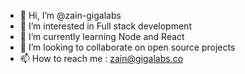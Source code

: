 - 👋 Hi, I’m @zain-gigalabs
- 👀 I’m interested in Full stack development
- 🌱 I’m currently learning Node and React
- 💞️ I’m looking to collaborate on open source projects
- 📫 How to reach me : zain@gigalabs.co

<!---
zain-gigalabs/zain-gigalabs is a ✨ special ✨ repository because its `README.md` (this file) appears on your GitHub profile.
You can click the Preview link to take a look at your changes.
--->
